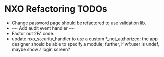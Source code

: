 NXO Refactoring TODOs
===========

  * Change password page should be refactored to use validation lib.
  * ~~ Add audit event handler ~~
  * Factor out 2FA code.
  * update nxo_security_handler to use a custom *_not_authorized:
    the app designer should be able to specify a module; further,
    if wf:user is undef, maybe show a login screen?
